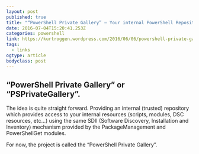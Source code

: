 ```yaml
---
layout: post 
published: true 
title: "“PowerShell Private Gallery” – Your internal PowerShell Repository | Cloud OS" 
date: 2016-07-04T15:20:41.253Z
categories: powershell 
link: https://kurtroggen.wordpress.com/2016/06/06/powershell-private-gallery-your-internal-powershell-repository/ 
tags:
  - links
ogtype: article 
bodyclass: post 
---
```


## “PowerShell Private Gallery” or “PSPrivateGallery”.



The idea is quite straight forward. Providing an internal (trusted) repository which provides access to your internal resources (scripts, modules, DSC resources, etc…) using the same SDII (Software Discovery, Installation and Inventory) mechanism provided by the PackageManagement and PowerShellGet modules.

For now, the project is called the “PowerShell Private Gallery”.